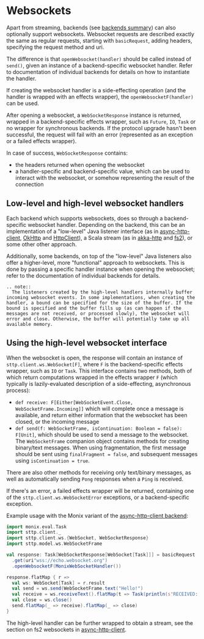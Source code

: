 # Websockets

Apart from streaming, backends (see [backends summary](../backends/summary.html)) can also optionally support websockets. Websocket requests are described exactly the same as regular requests, starting with `basicRequest`, adding headers, specifying the request method and uri.

The difference is that `openWebsocket(handler)` should be called instead of `send()`, given an instance of a backend-specific websocket handler. Refer to documentation of individual backends for details on how to instantiate the handler.

If creating the websocket handler is a side-effecting operation (and the handler is wrapped with an effects wrapper), the `openWebsocketF(handler)` can be used.

After opening a websocket, a `WebSocketResponse` instance is returned, wrapped in a backend-specific effects wrapper, such as `Future`, `IO`, `Task` or no wrapper for synchronous backends. If the protocol upgrade hasn't been successful, the request will fail with an error (represented as an exception or a failed effects wrapper).

In case of success, `WebSocketResponse` contains:

* the headers returned when opening the websocket
* a handler-specific and backend-specific value, which can be used to interact with the websocket, or somehow representing the result of the connection

## Low-level and high-level websocket handlers

Each backend which supports websockets, does so through a backend-specific websocket handler. Depending on the backend, this can be an implementation of a "low-level" Java listener interface (as in [async-http-client](../backends/asynchttpclient.html), [OkHttp](../backends/okhttp.html) and [HttpClient](../backends/httpclient.html)), a Scala stream (as in [akka-http](../backends/akkahttp.html) and [fs2](../backends/asynchttpclient.html)), or some other
other approach.

Additionally, some backends, on top of the "low-level" Java listeners also offer a higher-level, more "functional" approach to websockets. This is done by passing a specific handler instance when opening the websocket; refer to the documentation of individual backends for details.

```eval_rst
.. note::
  The listeners created by the high-level handlers internally buffer incoming websocket events. In some implementations, when creating the handler, a bound can be specified for the size of the buffer. If the bound is specified and the buffer fills up (as can happen if the messages are not received, or processed slowly), the websocket will error and close. Otherwise, the buffer will potentially take up all available memory.
```

## Using the high-level websocket interface

When the websocket is open, the response will contain an instance of `sttp.client.ws.WebSocket[F]`, where `F` is the backend-specific effects wrapper, such as `IO` or `Task`. This interface contains two methods, both of which return computations wrapped in the effects wrapper `F` (which typically is lazily-evaluated description of a side-effecting, asynchronous process):

* `def receive: F[Either[WebSocketEvent.Close, WebSocketFrame.Incoming]]` which will complete once a message is available, and return either information that the websocket has been closed, or the incoming message
* `def send(f: WebSocketFrame, isContinuation: Boolean = false): F[Unit]`, which should be used to send a message to the websocket. The `WebSocketFrame` companion object contains methods for creating binary/text messages. When using fragmentation, the first message should be sent using `finalFragment = false`, and subsequent messages using `isContinuation = true`.

There are also other methods for receiving only text/binary messages, as well as automatically sending `Pong` responses when a `Ping` is received.

If there's an error, a failed effects wrapper will be returned, containing one of the `sttp.client.ws.WebSocketError` exceptions, or a backend-specific exception.

Example usage with the Monix variant of the [async-http-client backend](../backends/asynchttpclient.html):

```scala
import monix.eval.Task
import sttp.client._
import sttp.client.ws.{WebSocket, WebSocketResponse}
import sttp.model.ws.WebSocketFrame

val response: Task[WebSocketResponse[WebSocket[Task]]] = basicRequest
  .get(uri"wss://echo.websocket.org")
  .openWebsocketF(MonixWebSocketHandler())

response.flatMap { r =>
  val ws: WebSocket[Task] = r.result
  val send = ws.send(WebSocketFrame.text("Hello!")
  val receive = ws.receiveText().flatMap(t => Task(println(s"RECEIVED: $t")))
  val close = ws.close()
  send.flatMap(_ => receive).flatMap(_ => close)
}
```

The high-level handler can be further wrapped to obtain a stream, see the section on fs2 websockets in
[async-http-client](../backends/asynchttpclient.html).
